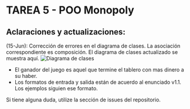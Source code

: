 # TAREA 5 - POO Monopoly

## Aclaraciones y actualizaciones:
(15-Jun): Corrección de errores en el diagrama de clases. La asociación correspondiente es composición. El diagrama de clases actualizado se muestra aquí.
![Diagrama de clases](/img/d1.png)


- El ganador del juego es aquel que termine el tablero con mas dinero a su haber.
- Los formatos de entrada y salida están de acuerdo al enunciado v1.1. Los ejemplos siguien ese formato.

Si tiene alguna duda, utilize la sección de issues del repositorio.